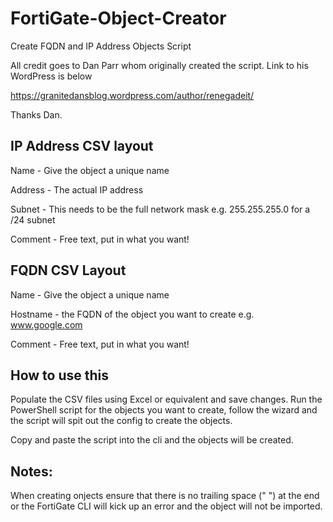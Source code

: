 # FortiGate-Object-Creator
Create FQDN and IP Address Objects Script

All credit goes to Dan Parr whom originally created the script. Link to his WordPress is below

https://granitedansblog.wordpress.com/author/renegadeit/

Thanks Dan.


## IP Address CSV layout

Name - Give the object a unique name

Address - The actual IP address

Subnet - This needs to be the full network mask e.g. 255.255.255.0 for a /24 subnet

Comment - Free text, put in what you want!



## FQDN CSV Layout

Name - Give the object a unique name

Hostname - the FQDN of the object you want to create e.g. www.google.com

Comment - Free text, put in what you want!


## How to use this

Populate the CSV files using Excel or equivalent and save changes. Run the PowerShell script for the objects you want to create, follow the wizard and the script will spit out the config to create the objects.

Copy and paste the script into the cli and the objects will be created.

## Notes:

When creating onjects ensure that there is no trailing space (" ") at the end or the FortiGate CLI will kick up an error and the object will not be imported.
